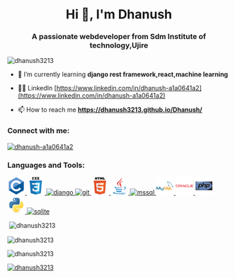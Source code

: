 <h1 align="center">Hi 👋, I'm Dhanush</h1>
<h3 align="center">A passionate webdeveloper from Sdm Institute of technology,Ujire</h3>

<p align="left"> <img src="https://komarev.com/ghpvc/?username=dhanush3213&label=Profile%20views&color=0e75b6&style=flat" alt="dhanush3213" /> </p>


- 🌱 I’m currently learning **django rest framework,react,machine learning**

- 👨‍💻 LinkedIn [https://www.linkedin.com/in/dhanush-a1a0641a2](https://www.linkedin.com/in/dhanush-a1a0641a2)

- 📫 How to reach me **https://dhanush3213.github.io/Dhanush/**

<h3 align="left">Connect with me:</h3>
<p align="left">
<a href="https://linkedin.com/in/dhanush-a1a0641a2" target="blank"><img align="center" src="https://raw.githubusercontent.com/rahuldkjain/github-profile-readme-generator/master/src/images/icons/Social/linked-in-alt.svg" alt="dhanush-a1a0641a2" height="30" width="40" /></a>
</p>

<h3 align="left">Languages and Tools:</h3>
<p align="left"> <a href="https://www.cprogramming.com/" target="_blank" rel="noreferrer"> <img src="https://raw.githubusercontent.com/devicons/devicon/master/icons/c/c-original.svg" alt="c" width="40" height="40"/> </a> <a href="https://www.w3schools.com/css/" target="_blank" rel="noreferrer"> <img src="https://raw.githubusercontent.com/devicons/devicon/master/icons/css3/css3-original-wordmark.svg" alt="css3" width="40" height="40"/> </a> <a href="https://www.djangoproject.com/" target="_blank" rel="noreferrer"> <img src="https://cdn.worldvectorlogo.com/logos/django.svg" alt="django" width="40" height="40"/> </a> <a href="https://git-scm.com/" target="_blank" rel="noreferrer"> <img src="https://www.vectorlogo.zone/logos/git-scm/git-scm-icon.svg" alt="git" width="40" height="40"/> </a> <a href="https://www.w3.org/html/" target="_blank" rel="noreferrer"> <img src="https://raw.githubusercontent.com/devicons/devicon/master/icons/html5/html5-original-wordmark.svg" alt="html5" width="40" height="40"/> </a> <a href="https://www.java.com" target="_blank" rel="noreferrer"> <img src="https://raw.githubusercontent.com/devicons/devicon/master/icons/java/java-original.svg" alt="java" width="40" height="40"/> </a> <a href="https://www.microsoft.com/en-us/sql-server" target="_blank" rel="noreferrer"> <img src="https://www.svgrepo.com/show/303229/microsoft-sql-server-logo.svg" alt="mssql" width="40" height="40"/> </a> <a href="https://www.mysql.com/" target="_blank" rel="noreferrer"> <img src="https://raw.githubusercontent.com/devicons/devicon/master/icons/mysql/mysql-original-wordmark.svg" alt="mysql" width="40" height="40"/> </a> <a href="https://www.oracle.com/" target="_blank" rel="noreferrer"> <img src="https://raw.githubusercontent.com/devicons/devicon/master/icons/oracle/oracle-original.svg" alt="oracle" width="40" height="40"/> </a> <a href="https://www.php.net" target="_blank" rel="noreferrer"> <img src="https://raw.githubusercontent.com/devicons/devicon/master/icons/php/php-original.svg" alt="php" width="40" height="40"/> </a> <a href="https://www.python.org" target="_blank" rel="noreferrer"> <img src="https://raw.githubusercontent.com/devicons/devicon/master/icons/python/python-original.svg" alt="python" width="40" height="40"/> </a> <a href="https://www.sqlite.org/" target="_blank" rel="noreferrer"> <img src="https://www.vectorlogo.zone/logos/sqlite/sqlite-icon.svg" alt="sqlite" width="40" height="40"/> </a> </p>



<p>&nbsp;<img align="center" src="https://github-readme-stats.vercel.app/api?username=dhanush3213&show_icons=true&locale=en" alt="dhanush3213" /></p>

<p><img align="center" src="https://github-readme-streak-stats.herokuapp.com/?user=dhanush3213&" alt="dhanush3213" /></p>
<p><img align="left" src="https://github-readme-stats.vercel.app/api/top-langs?username=dhanush3213&show_icons=true&locale=en&layout=compact" alt="dhanush3213" /></p><br/>

<p align="left"> <a href="https://github.com/ryo-ma/github-profile-trophy"><img src="https://github-profile-trophy.vercel.app/?username=dhanush3213" alt="dhanush3213" /></a> </p>
